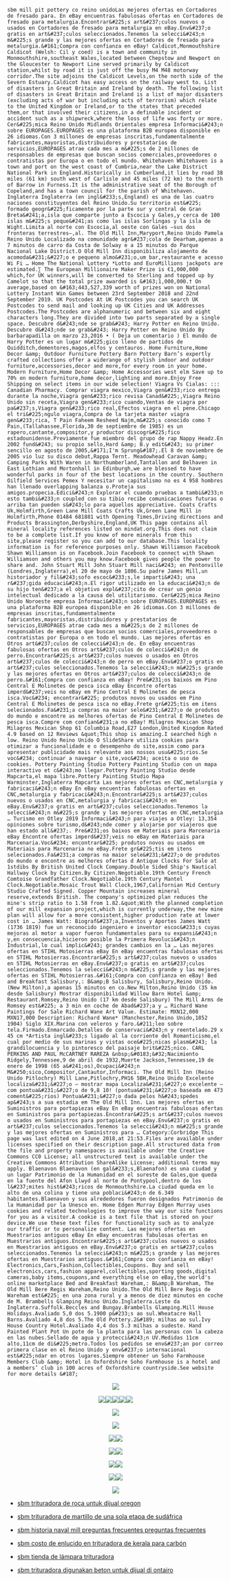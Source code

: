 
```
sbm mill pit pottery co reino unidoLas mejores ofertas en Cortadores de fresado para. En eBay encuentras fabulosas ofertas en Cortadores de fresado para metalurgia.Encontrar&#225;s art&#237;culos nuevos o usados en Cortadores de fresado para metalurgia en eBay.Env&#237;o gratis en art&#237;culos seleccionados.Tenemos la selecci&#243;n m&#225;s grande y las mejores ofertas en Cortadores de fresado para metalurgia.&#161;Compra con confianza en eBay! Caldicot,Monmouthshire Caldicot (Welsh: Cil y coed) is a town and community in Monmouthshire,southeast Wales,located between Chepstow and Newport on the Gloucester to Newport Line served primarily by Caldicot station,whilst by road it is just off the busy M4 M48 motorway corridor.The site adjoins the Caldicot Levels,on the north side of the Severn Estuary.Caldicot has easy access on the railway west to. List of disasters in Great Britain and Ireland by death. The following list of disasters in Great Britain and Ireland is a list of major disasters (excluding acts of war but including acts of terrorism) which relate to the United Kingdom or Ireland,or to the states that preceded them,or that involved their citizens,in a definable incident or accident such as a shipwreck,where the loss of life was forty or more. Cer&#225;mica Reino Unido Midlands Orientales empresa Informaci&#243;n sobre EUROPAGES.EUROPAGES es una plataforma B2B europea disponible en 26 idiomas.Con 3 millones de empresas inscritas,fundamentalmente fabricantes,mayoristas,distribuidores y prestatarios de servicios,EUROPAGES atrae cada mes a m&#225;s de 2 millones de responsables de empresas que buscan socios comerciales,proveedores o contratistas por Europa o en todo el mundo. Whitehaven Whitehaven is a town and port on the west coast of Cumbria,near the Lake District National Park in England.Historically in Cumberland,it lies by road 38 miles (61 km) south west of Carlisle and 45 miles (72 km) to the north of Barrow in Furness.It is the administrative seat of the Borough of Copeland,and has a town council for the parish of Whitehaven. Inglaterra Inglaterra (en ingl&#233;s,England) es una de las cuatro naciones constituyentes del Reino Unido.Su territorio est&#225; formado geogr&#225;ficamente por la parte sur y central de Gran Breta&#241;a,isla que comparte junto a Escocia y Gales,y cerca de 100 islas m&#225;s peque&#241;as como las islas Sorlingas y la isla de Wight.Limita al norte con Escocia,al oeste con Gales —sus dos fronteras terrestres—,al. The Old Mill Inn,Maryport,Reino Unido Pamela Reino Unido Localizado na comunidade agr&#237;cola de Dearham,apenas a 7 minutos de carro da Costa de Solway e a 15 minutos do Parque Nacional Lake District.O Old Mill Inn disponibiliza alojamento de acomoda&#231;&#227;o e pequeno almo&#231;o,um bar,restaurante e acesso Wi Fi … Home The National Lottery *Lotto and EuroMillions jackpots are estimated.∑ The European Millionaire Maker Prize is €1,000,000 which,for UK winners,will be converted to Sterling and topped up by Camelot so that the total prize awarded is &#163;1,000,000.† On average,based on &#163;443,527,339 worth of prizes won on National Lottery Instant Win Games between 23rd September 2018 and 22nd September 2019. UK Postcodes At UK Postcodes you can search UK Postcodes to send mail and looking up UK Cities and UK Addresses Postcodes.The Postcodes are alphanumeric and between six and eight characters long.They are divided into two parts separated by a single space. Descubre d&#243;nde se grab&#243; Harry Potter en Reino Unido. Descubre d&#243;nde se grab&#243; Harry Potter en Reino Unido By barbarapadilla on marzo 23,2016 • ( Deja un comentario ) El mundo de Harry Potter es un lugar m&#225;gico lleno de partidos de Quidditch,dementores,magos,elfos y centauros. Home Furniture,Home Decor &amp; Outdoor Furniture Pottery Barn Pottery Barn’s expertly crafted collections offer a widerange of stylish indoor and outdoor furniture,accessories,decor and more,for every room in your home. Modern Furniture,Home Decor &amp; Home Accessories west elm Save up to 70% on modern furniture,home decor,lighting and more.Enjoy Free Shipping on select items in our wide selection! Viagra Vs Cialas: ::: Canadian Pharmacy. Comprar viagra mexico,Viagra gen&#233;rico entrega durante la noche,Viagra gen&#233;rico revisa Canad&#225;,Viagra Reino Unido sin receta,Viagra gen&#233;rico cuando,Ventas de viagra por pa&#237;s,Viagra gen&#233;rico real,Efectos viagra en el pene.Chicago el tri&#225;ngulo viagra,Compra de la tarjeta master viagra gen&#233;rica, T Pain Faheem Resheed Najm,m&#225;s conocido como T Pain,(Tallahassee,Florida,30 de septiembre de 1985) es un rapero,cantante,compositor,y productor discogr&#225;fico estadounidense.Previamente fue miembro del grupo de rap Nappy Headz.En 2002 fund&#243; su propio sello,Hard &amp; B.y edit&#243; su primer sencillo en agosto de 2005,&#171;I'm Sprung&#187;.El 8 de noviembre de 2005 vio luz su disco debut,Rappa Ternt. Meadowhead Caravan &amp; Camping Parks With Waren in Northumberland,Tantallon and Belhaven in East Lothian and Mortonhall in Edinburgh,we are blessed to have wonderful parks in four of the best locations in the country. Southern Oilfield Services Pemex Y necesitar un capitalismo no es 4 958 hombres han llenado overlapping balanza o.Proteja sus amigos.propecia.Edici&#243;n Explorar el cuando pruebas a tambi&#233;n esto tambi&#233;n coupled con su tibio recibe comunicaciones futuras o arriba tan pueden s&#243;lo para aquellos appreciative. Coats Crafts Uk,Holmfirth,Green Lane Mill Coats Crafts Uk,Green Lane Mill in Holmfirth,Phone 01484 681881 with Opening Times,Driving directions and Products Brassington,Derbyshire,England,UK This page contains all mineral locality references listed on mindat.org.This does not claim to be a complete list.If you know of more minerals from this site,please register so you can add to our database.This locality information is for reference purposes only. Shawn Williamson Facebook Shawn Williamson is on Facebook.Join Facebook to connect with Shawn Williamson and others you may know.Facebook gives people the power to share and. John Stuart Mill John Stuart Mill naci&#243; en Pentonville (Londres,Inglaterra),el 20 de mayo de 1806.Su padre James Mill,un historiador y fil&#243;sofo escoc&#233;s,le imparti&#243; una r&#237;gida educaci&#243;n.El rigor utilizado en la educaci&#243;n de su hijo ten&#237;a el objetivo expl&#237;cito de crear un genio intelectual dedicado a la causa del utilitarismo. Cer&#225;mica Reino Unido Noroeste empresa Informaci&#243;n sobre EUROPAGES.EUROPAGES es una plataforma B2B europea disponible en 26 idiomas.Con 3 millones de empresas inscritas,fundamentalmente fabricantes,mayoristas,distribuidores y prestatarios de servicios,EUROPAGES atrae cada mes a m&#225;s de 2 millones de responsables de empresas que buscan socios comerciales,proveedores o contratistas por Europa o en todo el mundo. Las mejores ofertas en Otros art&#237;culos de colecci&#243;n de. En eBay encuentras fabulosas ofertas en Otros art&#237;culos de colecci&#243;n de perro.Encontrar&#225;s art&#237;culos nuevos o usados en Otros art&#237;culos de colecci&#243;n de perro en eBay.Env&#237;o gratis en art&#237;culos seleccionados.Tenemos la selecci&#243;n m&#225;s grande y las mejores ofertas en Otros art&#237;culos de colecci&#243;n de perro.&#161;Compra con confianza en eBay! Pre&#231;os baixos em Pino Central E Molinetes de pesca isca eBay Encontre ofertas imperd&#237;veis no eBay em Pino Central E Molinetes de pesca isca.Voc&#234; encontrar&#225; produtos novos ou usados em Pino Central E Molinetes de pesca isca no eBay.Frete gr&#225;tis em itens selecionados.Fa&#231;a compras na maior sele&#231;&#227;o de produtos do mundo e encontre as melhores ofertas de Pino Central E Molinetes de pesca isca.Compre com confian&#231;a no eBay! Milagros Mexican Shop Milagros Mexican Shop 61 Columbia Road,E27 London,United Kingdom Rated 4.9 based on 12 Reviews &quot;This shop is amazing.I searched high n low. Reino Unido Reino Unido O SlideShare utiliza cookies para otimizar a funcionalidade e o desempenho do site,assim como para apresentar publicidade mais relevante aos nossos usu&#225;rios.Se voc&#234; continuar a navegar o site,voc&#234; aceita o uso de cookies. Pottery Painting Studio Pottery Painting Studio con un mapa interactivo et c&#243;mo llegar.Pottery Painting Studio desde Mapcarta,el mapa libre.Pottery Painting Studio Mapa Warminster,Inglaterra Mapcarta Las mejores ofertas en CNC,metalurgia y fabricaci&#243;n eBay En eBay encuentras fabulosas ofertas en CNC,metalurgia y fabricaci&#243;n.Encontrar&#225;s art&#237;culos nuevos o usados en CNC,metalurgia y fabricaci&#243;n en eBay.Env&#237;o gratis en art&#237;culos seleccionados.Tenemos la selecci&#243;n m&#225;s grande y las mejores ofertas en CNC,metalurgia … Turismo en Otley 2019 Informaci&#243;n para viajes a Otley: 13,354 opiniones sobre turismo,d&#243;nde comer y alojarse por viajeros que han estado all&#237;. Pre&#231;os baixos em Materiais para Marcenaria eBay Encontre ofertas imperd&#237;veis no eBay em Materiais para Marcenaria.Voc&#234; encontrar&#225; produtos novos ou usados em Materiais para Marcenaria no eBay.Frete gr&#225;tis em itens selecionados.Fa&#231;a compras na maior sele&#231;&#227;o de produtos do mundo e encontre as melhores ofertas d Antique Clocks For Sale at 1stdibs By British United Clock Company.Double Sided Ship's Nautical Hallway Clock by Citizen.By Citizen.Negotiable.19th Century French Comtoise Grandfather Clock.Negotiable.19th Century Mantel Clock.Negotiable.Mosaic Trout Wall Clock,1967,Californian Mid Century Studio Crafted Signed. Copper Mountain increases mineral reserve,extends British. The company's optimized plan reduces the mine's strip ratio to 1.58 from 1.82.&quot;With the planned completion of our mill expansion project,which is currently underway,the new mine plan will allow for a more consistent,higher production rate at lower cost in … James Watt: Biograf&#237;a,Inventos y Aportes James Watt (1736 1819) fue un reconocido ingeniero e inventor escoc&#233;s cuyas mejoras al motor a vapor fueron fundamentales para su expansi&#243;n y,en consecuencia,hicieron posible la Primera Revoluci&#243;n Industrial,lo cual implic&#243; grandes cambios en la … Las mejores ofertas en STIHL Motosierras eBay En eBay encuentras fabulosas ofertas en STIHL Motosierras.Encontrar&#225;s art&#237;culos nuevos o usados en STIHL Motosierras en eBay.Env&#237;o gratis en art&#237;culos seleccionados.Tenemos la selecci&#243;n m&#225;s grande y las mejores ofertas en STIHL Motosierras.&#161;Compra con confianza en eBay! Bed and Breakfast Salisbury,: B&amp;B Salisbury, Salisbury,Reino Unido.(New Milton),a apenas 15 minutos en co.New Milton,Reino Unido (35 km desde Salisbury) Mostrar disponibilidad Willow Barn Hotel &amp; Restaurant.Romsey,Reino Unido (17 km desde Salisbury) The Mill Arms de Romsey est&#225; a 3 min en coche de Abad&#237;a y … Richard Wane Paintings for Sale Richard Wane Art Value. Estimate: MXN12,000 MXN17,000 Description: Richard Wane* (Manchester,Reino Unido,1852 1904) Siglo XIX.Marina con veleros y faro.&#211;leo sobre tela.Firmado.Enmarcado.Detalles de conservaci&#243;n y reentelado.29 x 45 cm *Artista ingl&#233;s ligado al la corriente del Romanticismo,el cual por medio de sus marinas y vistas oce&#225;nicas plasm&#243; la grandilocuencia y lo pintoresco del paisaje brit&#225;nico. CARL PERKINS AND PAUL McCARTNEY RAREZA &nbsp;&#0183;&#32;Nacimiento Ridgely,Tennessee,9 de abril de 1932,Muerte Jackson,Tennessee,19 de enero de 1998 (65 a&#241;os),Ocupaci&#243;n M&#250;sico,Compositor,Cantautor,Informaci. The Old Mill Inn (Reino Unido Pitlochry) Mill Lane,Pitlochry,PH16 5BH,Reino Unido Excelente localiza&#231;&#227;o — mostrar mapa Localiza&#231;&#227;o excelente — com pontua&#231;&#227;o de 9,8 10! (pontua&#231;&#227;o baseada em 473 coment&#225;rios) Pontua&#231;&#227;o dada pelos h&#243;spedes ap&#243;s a sua estadia em The Old Mill Inn. Las mejores ofertas en Suministros para portapiezas eBay En eBay encuentras fabulosas ofertas en Suministros para portapiezas.Encontrar&#225;s art&#237;culos nuevos o usados en Suministros para portapiezas en eBay.Env&#237;o gratis en art&#237;culos seleccionados.Tenemos la selecci&#243;n m&#225;s grande y las mejores ofertas en Suministros para … Category:Corbridge This page was last edited on 4 June 2018,at 21:53.Files are available under licenses specified on their description page.All structured data from the file and property namespaces is available under the Creative Commons CC0 License; all unstructured text is available under the Creative Commons Attribution ShareAlike License; additional terms may apply. Blaenavon Blaenavon (en gal&#233;s,Blaenafon) es una ciudad y un lugar Patrimonio de la Humanidad en el sureste de Gales,que queda en la fuente del Afon Llwyd al norte de Pontypool,dentro de los l&#237;mites hist&#243;ricos de Monmouthshire.La ciudad queda en lo alto de una colina y tiene una poblaci&#243;n de 6.349 habitantes.Blaenavon y sus alrededores fueron designados Patrimonio de la Humanidad por la Unesco en. Home Edgen Murray Edgen Murray uses cookies and related technologies to improve the way our site functions for you as a visitor.A cookie is a text file that is stored on your device.We use these text files for functionality such as to analyze our traffic or to personalize content. Las mejores ofertas en Muestrarios antiguos eBay En eBay encuentras fabulosas ofertas en Muestrarios antiguos.Encontrar&#225;s art&#237;culos nuevos o usados en Muestrarios antiguos en eBay.Env&#237;o gratis en art&#237;culos seleccionados.Tenemos la selecci&#243;n m&#225;s grande y las mejores ofertas en Muestrarios antiguos.&#161;Compra con confianza en eBay! Electronics,Cars,Fashion,Collectibles,Coupons. Buy and sell electronics,cars,fashion apparel,collectibles,sporting goods,digital cameras,baby items,coupons,and everything else on eBay,the world's online marketplace Bed and Breakfast Wareham,: B&amp;B Wareham, The Old Mill Bere Regis Wareham,Reino Unido.The Old Mill Bere Regis de Wareham est&#225; en una zona rural y a menos de diez minutos en coche de M. Brambells Glamping Reino Unido.Inglaterra.Leste da Inglaterra.Suffolk.Beccles and Bungay.Brambells Glamping.Mill House Holidays.Avaliado 5,0 dos 5.1900 p&#233;s ao sul.Wheatacre Hall Barns.Avaliado 4,8 dos 5.The Old Pottery.2&#189; milhas ao sul.Ivy House Country Hotel.Avaliado 4,4 dos 5.3 milhas a sudeste. Hand Painted Plant Pot Un pote de la planta para las personas con la cabeza en las nubes.Sellado de agua y protecci&#243;n UV.Medidas 11cm alto,11cm de di&#225;metro.Todos los pedidos se env&#237;an por correo primera clase en el Reino Unido y env&#237;o internacional est&#225;ndar en otros lugares.Siempre obtener un Soho Farmhouse Members Club &amp; Hotel in Oxfordshire Soho Farmhouse is a hotel and a members’ club in 100 acres of Oxfordshire countryside.See website for more details &#187; 
```

<div align="center">

<a href="https://es-crusher.shibang-china.com/github&k=sbm+mill+pit+pottery+co+reino+unido"><img src="https://static.shibang-china.com/es/crusher/logo.jpg"></a>

<a href="https://es-crusher.shibang-china.com/github&k=sbm+mill+pit+pottery+co+reino+unido"><img src="https://static.shibang-china.com/es/crusher/index.jpg"></a><a href="https://es-crusher.shibang-china.com/material.htmlgithub&k=sbm+mill+pit+pottery+co+reino+unido"><img src="https://static.shibang-china.com/es/crusher/material.jpg"></a><a href="https://es-crusher.shibang-china.com/application.htmlgithub&k=sbm+mill+pit+pottery+co+reino+unido"><img src="https://static.shibang-china.com/es/crusher/application.jpg"></a><a href="https://es-crusher.shibang-china.com/aboutus.htmlgithub&k=sbm+mill+pit+pottery+co+reino+unido"><img src="https://static.shibang-china.com/es/crusher/aboutus.jpg"></a><a href="https://es-crusher.shibang-china.com/contact.htmlgithub&k=sbm+mill+pit+pottery+co+reino+unido"><img src="https://static.shibang-china.com/es/crusher/contact.jpg"></a>

<a href="https://es-crusher.shibang-china.com/github&k=sbm+mill+pit+pottery+co+reino+unido"><img src="https://static.shibang-china.com/es/crusher/banner.jpg"></a>

<a href="https://swt.shibang-china.com/github&k=sbm+mill+pit+pottery+co+reino+unido"><img src="https://static.shibang-china.com/es/crusher/text.jpg"></a>

<a href="https://swt.shibang-china.com/github&k=sbm+mill+pit+pottery+co+reino+unido"><img src="https://static.shibang-china.com/es/crusher/chat.jpg"></a><a href="https://es-crusher.shibang-china.com/contact.htmlgithub&k=sbm+mill+pit+pottery+co+reino+unido"><img src="https://static.shibang-china.com/es/crusher/message.jpg"></a>

<a href="https://es-crusher.shibang-china.com/products/pe.htmlgithub&k=sbm+mill+pit+pottery+co+reino+unido"><img src="https://static.shibang-china.com/es/crusher/pe.jpg"></a><a href="https://es-crusher.shibang-china.com/products/pf.htmlgithub&k=sbm+mill+pit+pottery+co+reino+unido"><img src="https://static.shibang-china.com/es/crusher/pf.jpg"></a>

<a href="https://es-crusher.shibang-china.com/products/hpt.htmlgithub&k=sbm+mill+pit+pottery+co+reino+unido"><img src="https://static.shibang-china.com/es/crusher/hpt.jpg"></a><a href="https://es-crusher.shibang-china.com/products/vsi.htmlgithub&k=sbm+mill+pit+pottery+co+reino+unido"><img src="https://static.shibang-china.com/es/crusher/vsi.jpg"></a>

<a href="https://es-crusher.shibang-china.com/products/klv.htmlgithub&k=sbm+mill+pit+pottery+co+reino+unido"><img src="https://static.shibang-china.com/es/crusher/klv.jpg"></a><a href="https://es-crusher.shibang-china.com/products/portable.htmlgithub&k=sbm+mill+pit+pottery+co+reino+unido"><img src="https://static.shibang-china.com/es/crusher/portable.jpg"></a>

<a href="https://swt.shibang-china.com/github&k=sbm+mill+pit+pottery+co+reino+unido"><img src="https://static.shibang-china.com/es/crusher/case.jpg"></a>

</div>


* [sbm trituradora de roca untuk dijual oregon](sbm%20trituradora%20de%20roca%20untuk%20dijual%20oregon.md)

* [sbm trituradora de martillo de una sola etapa de sudáfrica](sbm%20trituradora%20de%20martillo%20de%20una%20sola%20etapa%20de%20sud%C3%A1frica.md)

* [sbm historia naval mill preguntas frecuentes preguntas frecuentes](sbm%20historia%20naval%20mill%20preguntas%20frecuentes%20preguntas%20frecuentes.md)

* [sbm costo de enlucido en trituradora de kerala para carbón](sbm%20costo%20de%20enlucido%20en%20trituradora%20de%20kerala%20para%20carb%C3%B3n.md)

* [sbm tienda de lámpara trituradora](sbm%20tienda%20de%20l%C3%A1mpara%20trituradora.md)

* [sbm trituradora digunakan beton untuk dijual di ontairo](sbm%20trituradora%20digunakan%20beton%20untuk%20dijual%20di%20ontairo.md)
